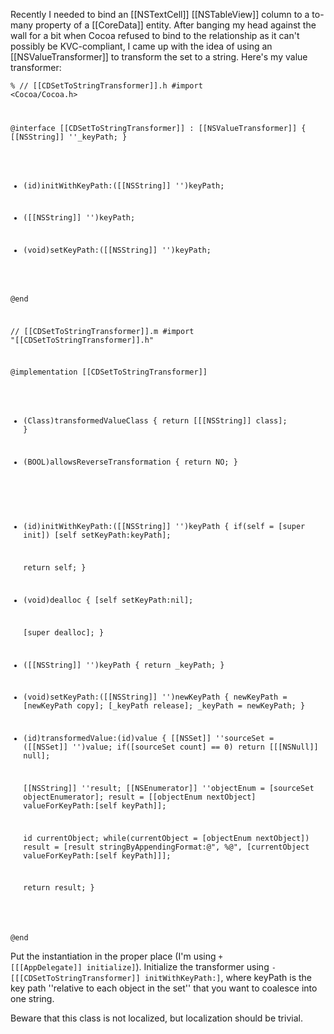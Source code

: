 Recently I needed to bind an [[NSTextCell]] [[NSTableView]] column to a to-many property of a [[CoreData]] entity.  After banging my head against the wall for a bit when Cocoa refused to bind to the relationship as it can't possibly be KVC-compliant, I came up with the idea of using an [[NSValueTransformer]] to transform the set to a string.  Here's my value transformer:

<code>%
// [[CDSetToStringTransformer]].h
#import <Cocoa/Cocoa.h>

@interface [[CDSetToStringTransformer]] : [[NSValueTransformer]]
{
	[[NSString]] ''_keyPath;
}

- (id)initWithKeyPath:([[NSString]] '')keyPath;

- ([[NSString]] '')keyPath;
- (void)setKeyPath:([[NSString]] '')keyPath;

@end

// [[CDSetToStringTransformer]].m
#import "[[CDSetToStringTransformer]].h"

@implementation [[CDSetToStringTransformer]]

+ (Class)transformedValueClass
{
	return [[[NSString]] class];
}

+ (BOOL)allowsReverseTransformation
{
	return NO;
}

- (id)initWithKeyPath:([[NSString]] '')keyPath
{
	if(self = [super init])
		[self setKeyPath:keyPath];
	
	return self;
}

- (void)dealloc
{
	[self setKeyPath:nil];
	
	[super dealloc];
}

- ([[NSString]] '')keyPath
{
	return _keyPath;
}

- (void)setKeyPath:([[NSString]] '')newKeyPath
{
	newKeyPath = [newKeyPath copy];
	[_keyPath release];
	_keyPath = newKeyPath;
}

- (id)transformedValue:(id)value
{
	[[NSSet]] ''sourceSet = ([[NSSet]] '')value;
	if([sourceSet count] == 0)
		return [[[NSNull]] null];
	
	[[NSString]] ''result;
	[[NSEnumerator]] ''objectEnum = [sourceSet objectEnumerator];
	result = [[objectEnum nextObject] valueForKeyPath:[self keyPath]];
	
	id currentObject;
	while(currentObject = [objectEnum nextObject])
		result = [result stringByAppendingFormat:@", %@", [currentObject valueForKeyPath:[self keyPath]]];
	
	return result;
}

@end
</code>

Put the instantiation in the proper place (I'm using <code>+ [[[AppDelegate]] initialize]</code>).  Initialize the transformer using <code>- [[[CDSetToStringTransformer]] initWithKeyPath:]</code>, where keyPath is the key path ''relative to each object in the set'' that you want to coalesce into one string.

Beware that this class is not localized, but localization should be trivial.